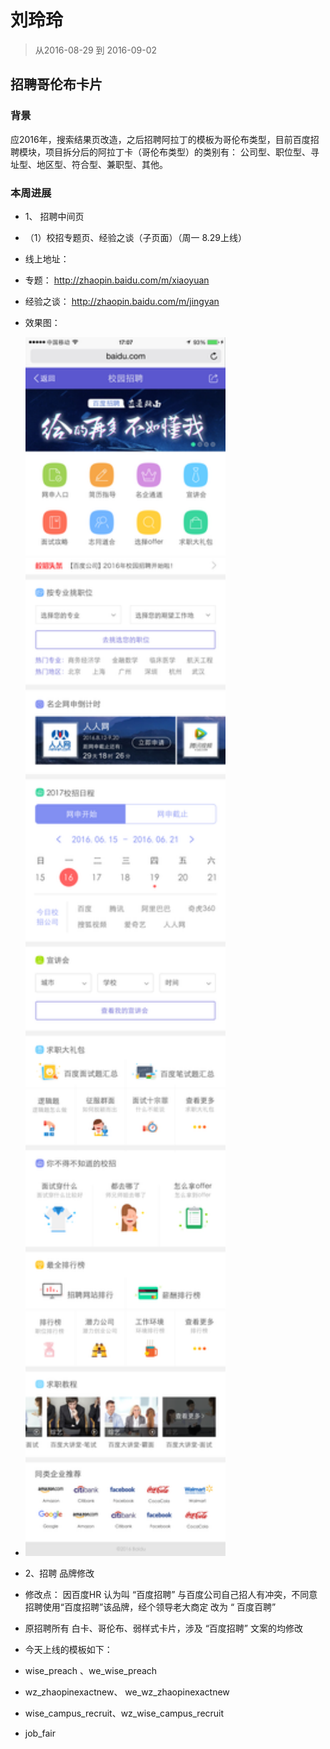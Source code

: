 # 刘玲玲

> 从2016-08-29 到 2016-09-02

## 招聘哥伦布卡片 

### 背景
应2016年，搜索结果页改造，之后招聘阿拉丁的模板为哥伦布类型，目前百度招聘模块，项目拆分后的阿拉丁卡（哥伦布类型）的类别有：
公司型、职位型、寻址型、地区型、符合型、兼职型、其他。

### 本周进展
* 1、 招聘中间页 
*  （1）校招专题页、经验之谈（子页面）（周一 8.29上线）
*   线上地址：
*   专题： http://zhaopin.baidu.com/m/xiaoyuan
*   经验之谈： http://zhaopin.baidu.com/m/jingyan
*   效果图：
*  <img src="../2016-08-19/img/v_liulingling/zht.png" width="320">

* 2、招聘 品牌修改 
* 修改点： 因百度HR 认为叫 “百度招聘” 与百度公司自己招人有冲突，不同意招聘使用“百度招聘”该品牌，经个领导老大商定 改为 “ 百度百聘” 
* 原招聘所有 白卡、哥伦布、弱样式卡片，涉及 “百度招聘” 文案的均修改
* 今天上线的模板如下： 
* wise_preach 、we_wise_preach
* wz_zhaopinexactnew、 we_wz_zhaopinexactnew
* wise_campus_recruit、wz_wise_campus_recruit
* job_fair 


